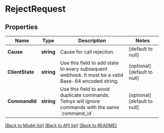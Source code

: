 # RejectRequest

## Properties
Name | Type | Description | Notes
------------ | ------------- | ------------- | -------------
**Cause** | **string** | Cause for call rejection. | [default to null]
**ClientState** | **string** | Use this field to add state to every subsequent webhook. It must be a valid Base-64 encoded string. | [optional] [default to null]
**CommandId** | **string** | Use this field to avoid duplicate commands. Telnyx will ignore commands with the same &#x60;command_id&#x60;. | [optional] [default to null]

[[Back to Model list]](../README.md#documentation-for-models) [[Back to API list]](../README.md#documentation-for-api-endpoints) [[Back to README]](../README.md)

